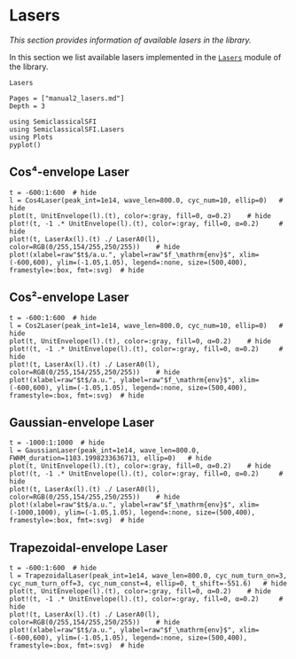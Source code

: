 # Lasers

*This section provides information of available lasers in the library.*

In this section we list available lasers implemented in the [`Lasers`](@ref) module of the library.

```@docs
Lasers
```

```@contents
Pages = ["manual2_lasers.md"]
Depth = 3
```


```@setup manual_lasers
using SemiclassicalSFI
using SemiclassicalSFI.Lasers
using Plots
pyplot()
```

## Cos⁴-envelope Laser

```@example manual_lasers
t = -600:1:600  # hide
l = Cos4Laser(peak_int=1e14, wave_len=800.0, cyc_num=10, ellip=0)   # hide
plot(t, UnitEnvelope(l).(t), color=:gray, fill=0, α=0.2)    # hide
plot!(t, -1 .* UnitEnvelope(l).(t), color=:gray, fill=0, α=0.2)     # hide
plot!(t, LaserAx(l).(t) ./ LaserA0(l), color=RGB(0/255,154/255,250/255))    # hide
plot!(xlabel=raw"$t$/a.u.", ylabel=raw"$f_\mathrm{env}$", xlim=(-600,600), ylim=(-1.05,1.05), legend=:none, size=(500,400), framestyle=:box, fmt=:svg)  # hide
```


## Cos²-envelope Laser

```@example manual_lasers
t = -600:1:600  # hide
l = Cos2Laser(peak_int=1e14, wave_len=800.0, cyc_num=10, ellip=0)   # hide
plot(t, UnitEnvelope(l).(t), color=:gray, fill=0, α=0.2)    # hide
plot!(t, -1 .* UnitEnvelope(l).(t), color=:gray, fill=0, α=0.2)     # hide
plot!(t, LaserAx(l).(t) ./ LaserA0(l), color=RGB(0/255,154/255,250/255))    # hide
plot!(xlabel=raw"$t$/a.u.", ylabel=raw"$f_\mathrm{env}$", xlim=(-600,600), ylim=(-1.05,1.05), legend=:none, size=(500,400), framestyle=:box, fmt=:svg)  # hide
```


## Gaussian-envelope Laser

```@example manual_lasers
t = -1000:1:1000  # hide
l = GaussianLaser(peak_int=1e14, wave_len=800.0, FWHM_duration=1103.1998233636713, ellip=0)   # hide
plot(t, UnitEnvelope(l).(t), color=:gray, fill=0, α=0.2)    # hide
plot!(t, -1 .* UnitEnvelope(l).(t), color=:gray, fill=0, α=0.2)     # hide
plot!(t, LaserAx(l).(t) ./ LaserA0(l), color=RGB(0/255,154/255,250/255))    # hide
plot!(xlabel=raw"$t$/a.u.", ylabel=raw"$f_\mathrm{env}$", xlim=(-1000,1000), ylim=(-1.05,1.05), legend=:none, size=(500,400), framestyle=:box, fmt=:svg)  # hide
```


## Trapezoidal-envelope Laser

```@example manual_lasers
t = -600:1:600  # hide
l = TrapezoidalLaser(peak_int=1e14, wave_len=800.0, cyc_num_turn_on=3, cyc_num_turn_off=3, cyc_num_const=4, ellip=0, t_shift=-551.6)   # hide
plot(t, UnitEnvelope(l).(t), color=:gray, fill=0, α=0.2)    # hide
plot!(t, -1 .* UnitEnvelope(l).(t), color=:gray, fill=0, α=0.2)     # hide
plot!(t, LaserAx(l).(t) ./ LaserA0(l), color=RGB(0/255,154/255,250/255))    # hide
plot!(xlabel=raw"$t$/a.u.", ylabel=raw"$f_\mathrm{env}$", xlim=(-600,600), ylim=(-1.05,1.05), legend=:none, size=(500,400), framestyle=:box, fmt=:svg)  # hide
```

